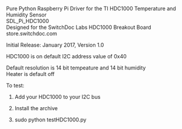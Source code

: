 Pure Python Raspberry Pi Driver for the TI HDC1000 Temperature and Humidity Sensor
<BR>
SDL_Pi_HDC1000 <BR>
Designed for the SwitchDoc Labs HDC1000 Breakout Board
<BR>
store.switchdoc.com

Initial Release:   January 2017, Version 1.0

HDC1000 is on default I2C address value of 0x40

Default resolution is 14 bit tempeature and 14 bit humidity<BR>
Heater is default off

To test:

1) Add your HDC1000 to your I2C bus

2) Install the archive 

3) sudo python testHDC1000.py



